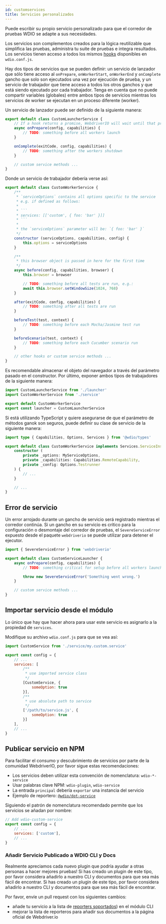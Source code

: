 ```yaml
---
id: customservices
title: Servicios personalizados
---
```


Puede escribir su propio servicio personalizado para que el corredor de pruebas WDIO se adapte a sus necesidades.

Los servicios son complementos creados para la lógica reutilizable que simplifica las pruebas, administra tu suite de pruebas e integra resultados. Los servicios tienen acceso a todos los mismos [hooks](/docs/configurationfile) disponibles en `wdio.conf.js`.

Hay dos tipos de servicios que se pueden definir: un servicio de lanzador que sólo tiene acceso al `onPrepare`, `onWorkerStart`, `onWorkerEnd` y `onComplete` gancho que solo son ejecutados una vez por ejecución de prueba, y un servicio de trabajador que tiene acceso a todos los otros ganchos y que está siendo ejecutado por cada trabajador. Tenga en cuenta que no puede compartir variables (globales) entre ambos tipos de servicios mientras los servicios de worker se ejecutan en un proceso diferente (worker).

Un servicio de lanzador puede ser definido de la siguiente manera:

```js
export default class CustomLauncherService {
    // If a hook returns a promise, WebdriverIO will wait until that promise is resolved to continue.
    async onPrepare(config, capabilities) {
        // TODO: something before all workers launch
    }

    onComplete(exitCode, config, capabilities) {
        // TODO: something after the workers shutdown
    }

    // custom service methods ...
}
```

Donde un servicio de trabajador debería verse así:

```js
export default class CustomWorkerService {
    /**
     * `serviceOptions` contains all options specific to the service
     * e.g. if defined as follows:
     *
     * ```
     * services: [['custom', { foo: 'bar' }]]
     * ```
     *
     * the `serviceOptions` parameter will be: `{ foo: 'bar' }`
     */
    constructor (serviceOptions, capabilities, config) {
        this.options = serviceOptions
    }

    /**
     * this browser object is passed in here for the first time
     */
    async before(config, capabilities, browser) {
        this.browser = browser

        // TODO: something before all tests are run, e.g.:
        await this.browser.setWindowSize(1024, 768)
    }

    after(exitCode, config, capabilities) {
        // TODO: something after all tests are run
    }

    beforeTest(test, context) {
        // TODO: something before each Mocha/Jasmine test run
    }

    beforeScenario(test, context) {
        // TODO: something before each Cucumber scenario run
    }

    // other hooks or custom service methods ...
}
```

Es recomendable almacenar el objeto del navegador a través del parámetro pasado en el constructor. Por último, exponer ambos tipos de trabajadores de la siguiente manera:

```js
import CustomLauncherService from './launcher'
import CustomWorkerService from './service'

export default CustomWorkerService
export const launcher = CustomLauncherService
```

Si está utilizando TypeScript y quiere asegurarse de que el parámetro de métodos ganok son seguros, puede definir su clase de servicio de la siguiente manera:

```ts
import type { Capabilities, Options, Services } from '@wdio/types'

export default class CustomWorkerService implements Services.ServiceInstance {
    constructor (
        private _options: MyServiceOptions,
        private _capabilities: Capabilities.RemoteCapability,
        private _config: Options.Testrunner
    ) {
        // ...
    }

    // ...
}
```

## Error de servicio

Un error arrojado durante un gancho de servicio será registrado mientras el corredor continúa. Si un gancho en su servicio es crítico para la configuración o desmontaje del corredor de pruebas, el `SevereServiceError` expuesto desde el paquete `webdriverio` se puede utilizar para detener el ejecutor.

```js
import { SevereServiceError } from 'webdriverio'

export default class CustomServiceLauncher {
    async onPrepare(config, capabilities) {
        // TODO: something critical for setup before all workers launch

        throw new SevereServiceError('Something went wrong.')
    }

    // custom service methods ...
}
```

## Importar servicio desde el módulo

Lo único que hay que hacer ahora para usar este servicio es asignarlo a la propiedad de `services`.

Modifique su archivo `wdio.conf.js` para que se vea así:

```js
import CustomService from './service/my.custom.service'

export const config = {
    // ...
    services: [
        /**
         * use imported service class
         */
        [CustomService, {
            someOption: true
        }],
        /**
         * use absolute path to service
         */
        ['/path/to/service.js', {
            someOption: true
        }]
    ],
    // ...
}
```

## Publicar servicio en NPM

Para facilitar el consumo y descubrimiento de servicios por parte de la comunidad WebdriverIO, por favor sigue estas recomendaciones:

* Los servicios deben utilizar esta convención de nomenclatura: `wdio-*-service`
* Usar palabras clave NPM: `wdio-plugin`, `wdio-service`
* La entrada `principal` debería `exportar` una instancia del servicio
* Ejemplo de reportero: [`@wdio/dot-service`](https://github.com/webdriverio/webdriverio/tree/main/packages/wdio-sauce-service)

Siguiendo el patrón de nomenclatura recomendado permite que los servicios se añadan por nombre:

```js
// Add wdio-custom-service
export const config = {
    // ...
    services: ['custom'],
    // ...
}
```

### Añadir Servicio Publicado a WDIO CLI y Docs

Realmente apreciamos cada nuevo plugin que podría ayudar a otras personas a hacer mejores pruebas! Si has creado un plugin de este tipo, por favor considera añadirlo a nuestro CLI y documentos para que sea más fácil de encontrar. Si has creado un plugin de este tipo, por favor considera añadirlo a nuestro CLI y documentos para que sea más fácil de encontrar.

Por favor, envíe un pull request con los siguientes cambios:

- añade tu servicio a la lista de [reporters soportados](https://github.com/webdriverio/webdriverio/blob/main/packages/wdio-cli/src/constants.ts#L92-L128)) en el módulo CLI
- mejorar la lista de reporteros [](https://github.com/webdriverio/webdriverio/blob/main/scripts/docs-generation/3rd-party/services.json) para añadir sus documentos a la página oficial de Webdriver.io
